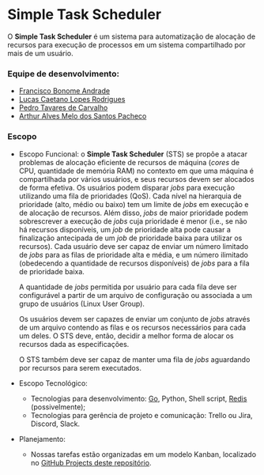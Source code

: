 # Simple Task Scheduler

O **Simple Task Scheduler** é um sistema para automatização de alocação de recursos para execução de processos em um sistema compartilhado por mais de um usuário.

### Equipe de desenvolvimento:
 - [Francisco Bonome Andrade](https://github.com/franciscobonand)
 - [Lucas Caetano Lopes Rodrigues](https://github.com/lucasclopesr)
 - [Pedro Tavares de Carvalho](https://github.com/ptcar2009)
 - [Arthur Alves Melo dos Santos Pacheco](https://github.com/arthur-pacheco)

### Escopo

- Escopo Funcional: o **Simple Task Scheduler** (STS) se propõe a atacar problemas de alocação eficiente de recursos de máquina (_cores_ de CPU, quantidade de memória RAM) no contexto em que uma máquina é compartilhada por vários usuários, e seus recursos devem ser alocados de forma efetiva. Os usuários podem disparar _jobs_ para execução utilizando uma fila de prioridades (QoS). Cada nível na hierarquia de prioridade (alto, médio ou baixo) tem um limite de _jobs_ em execução e de alocação de recursos. Além disso, _jobs_ de maior prioridade podem sobrescrever a execução de _jobs_ cuja prioridade é menor (i.e., se não há recursos disponíveis, um _job_ de prioridade alta pode causar a finalização antecipada de um _job_ de prioridade baixa para utilizar os recursos). Cada usuário deve ser capaz de enviar um número limitado de _jobs_ para as filas de prioridade alta e média, e um número ilimitado (obedecendo a quantidade de recursos disponíveis) de _jobs_ para a fila de prioridade baixa.

  A quantidade de _jobs_ permitida por usuário para cada fila deve ser configurável a partir de um arquivo de configuração ou associada a um grupo de usuários (Linux User Group).

  Os usuários devem ser capazes de enviar um conjunto de _jobs_ através de um arquivo contendo as filas e os recursos necessários para cada um deles. O STS deve, então, decidir a melhor forma de alocar os recursos dada as especificações.

  O STS também deve ser capaz de manter uma fila de _jobs_ aguardando por recursos para serem executados.

- Escopo Tecnológico: 
  - Tecnologias para desenvolvimento: [Go](https://golang.org/), Python, Shell script, [Redis](https://redis.io/) (possivelmente);
  - Tecnologias para gerência de projeto e comunicação: Trello ou Jira, Discord, Slack.
  
- Planejamento:

  - Nossas tarefas estão organizadas em um modelo Kanban, localizado no [GitHub Projects deste repositório](https://github.com/lucasclopesr/Simple-Task-Scheduler/projects/1).
